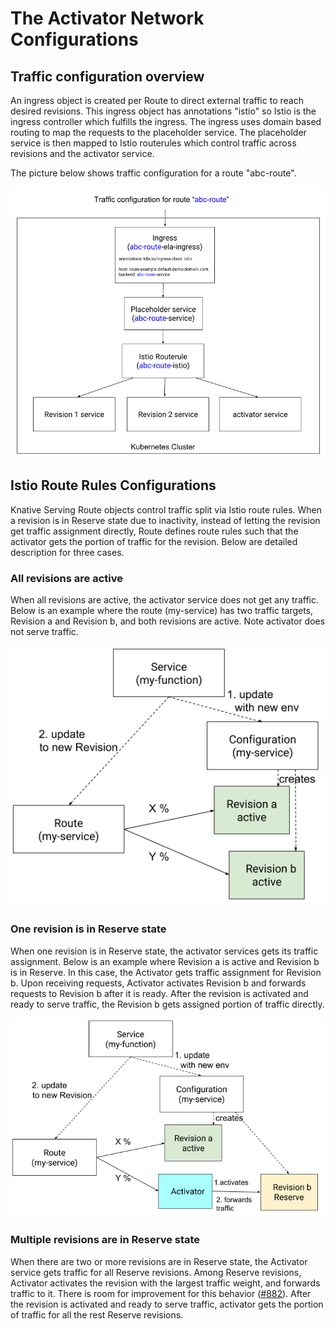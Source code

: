 # The Activator Network Configurations

## Traffic configuration overview

An ingress object is created per Route to direct external traffic to reach
desired revisions. This ingress object has annotations "istio" so Istio is the
ingress controller which fulfills the ingress. The ingress uses domain based
routing to map the requests to the placeholder service. The placeholder service
is then mapped to Istio routerules which control traffic across revisions and
the activator service.

The picture below shows traffic configuration for a route "abc-route".

![traffic](images/routeTraffic.png)

## Istio Route Rules Configurations

Knative Serving Route objects control traffic split via Istio route rules. When
a revision is in Reserve state due to inactivity, instead of letting the
revision get traffic assignment directly, Route defines route rules such that
the activator gets the portion of traffic for the revision. Below are detailed
description for three cases.

### All revisions are active

When all revisions are active, the activator service does not get any traffic.
Below is an example where the route (my-service) has two traffic targets,
Revision a and Revision b, and both revisions are active. Note activator does
not serve traffic.

![active revision](images/activator_activeRevision.png)

### One revision is in Reserve state

When one revision is in Reserve state, the activator services gets its traffic
assignment. Below is an example where Revision a is active and Revision b is in
Reserve. In this case, the Activator gets traffic assignment for Revision b.
Upon receiving requests, Activator activates Revision b and forwards requests to
Revision b after it is ready. After the revision is activated and ready to serve
traffic, the Revision b gets assigned portion of traffic directly.

![reserve revision](images/activator_reserveRevision.png)

### Multiple revisions are in Reserve state

When there are two or more revisions are in Reserve state, the Activator service
gets traffic for all Reserve revisions. Among Reserve revisions, Activator
activates the revision with the largest traffic weight, and forwards traffic to
it. There is room for improvement for this behavior
([#882](https://github.com/knative/serving/issues/882)). After the revision is
activated and ready to serve traffic, activator gets the portion of traffic for
all the rest Reserve revisions.
